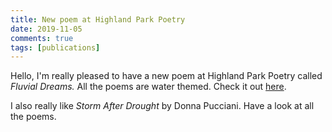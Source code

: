 ```yaml
---  
title: New poem at Highland Park Poetry  
date: 2019-11-05 
comments: true  
tags: [publications]  
---  
```


Hello, I'm really pleased to have a new poem at Highland Park Poetry called *Fluvial Dreams.* All the poems are water themed. Check it out <a href="http://highlandparkpoetry.org/themusesgallery.html">here</a>.   

I also really like *Storm After Drought* by Donna Pucciani. Have a look at all the poems.  
